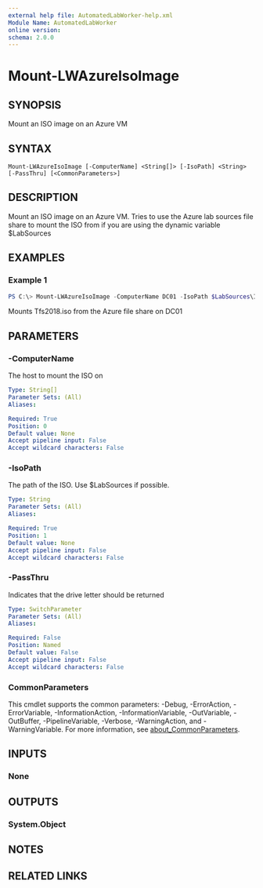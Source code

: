 ```yaml
---
external help file: AutomatedLabWorker-help.xml
Module Name: AutomatedLabWorker
online version:
schema: 2.0.0
---
```


# Mount-LWAzureIsoImage

## SYNOPSIS
Mount an ISO image on an Azure VM

## SYNTAX

```
Mount-LWAzureIsoImage [-ComputerName] <String[]> [-IsoPath] <String> [-PassThru] [<CommonParameters>]
```

## DESCRIPTION
Mount an ISO image on an Azure VM.
Tries to use the Azure lab sources file share to mount the ISO from if you are using the dynamic variable $LabSources

## EXAMPLES

### Example 1
```powershell
PS C:\> Mount-LWAzureIsoImage -ComputerName DC01 -IsoPath $LabSources\ISOs\Tfs2018.iso
```

Mounts Tfs2018.iso from the Azure file share on DC01

## PARAMETERS

### -ComputerName
The host to mount the ISO on

```yaml
Type: String[]
Parameter Sets: (All)
Aliases:

Required: True
Position: 0
Default value: None
Accept pipeline input: False
Accept wildcard characters: False
```

### -IsoPath
The path of the ISO.
Use $LabSources if possible.

```yaml
Type: String
Parameter Sets: (All)
Aliases:

Required: True
Position: 1
Default value: None
Accept pipeline input: False
Accept wildcard characters: False
```

### -PassThru
Indicates that the drive letter should be returned

```yaml
Type: SwitchParameter
Parameter Sets: (All)
Aliases:

Required: False
Position: Named
Default value: False
Accept pipeline input: False
Accept wildcard characters: False
```

### CommonParameters
This cmdlet supports the common parameters: -Debug, -ErrorAction, -ErrorVariable, -InformationAction, -InformationVariable, -OutVariable, -OutBuffer, -PipelineVariable, -Verbose, -WarningAction, and -WarningVariable. For more information, see [about_CommonParameters](http://go.microsoft.com/fwlink/?LinkID=113216).

## INPUTS

### None
## OUTPUTS

### System.Object
## NOTES

## RELATED LINKS
